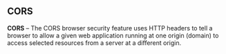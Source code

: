 ## CORS
**CORS** – The CORS browser security feature uses HTTP headers to tell a browser to allow a given web application running at one origin (domain) to access selected resources from a server at a different origin.